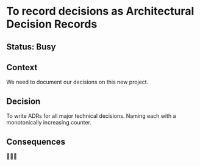 # To record decisions as Architectural Decision Records

## Status: Busy

## Context

We need to document our decisions on this new project.

## Decision

To write ADRs for all major technical decisions. Naming each with a monotonically increasing counter.

## Consequences

🎉🎉🎉
